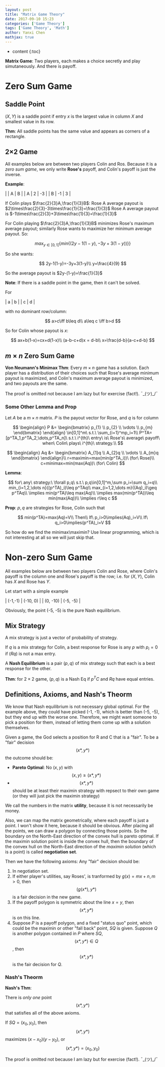 ```yaml
---
layout: post
title: "Matrix Game Theory"
date: 2017-09-10 15:23
categories: ['Game Theory']
tags: ['Game Theory', 'Math']
author: Yanxi Chen
mathjax: true
---
```


* content
{:toc}

__Matrix Game__: Two players, each makes a choice secretly and play simutaneously. And there is payoff.

# Zero Sum Game

## Saddle Point

$(X,Y)$ is a saddle point if entry $x$ is the largest value in column $X$ and smallest value in its row.

__Thm__: All saddle points has the same value and appears as corners of a rectangle.

## 2$\times$2 Game

All examples below are between two players Colin and Ros. Because it is a _zero sum game_, we only write __Rose's__ payoff, and Colin's payoff is just the inverse.

__Example__: 

| | A | B |
| A | 2 | -3 |
| B | -1 | 3 |

If Colin plays $\frac{2}{3}A,\frac{1}{3}B$:
Rose A average payout is $2\times\frac{2}{3}-3\times\frac{1}{3}=\frac{1}{3}$
Rose A average payout is $-1\times\frac{2}{3}+3\times\frac{1}{3}=\frac{1}{3}$

For Colin playing $\frac{2}{3}A,\frac{1}{3}B$ minimizes Rose's maximum average payout; similarly Rose wants to maximize her minimum average payout. So:

$$
max_{y\in[0,1]}\{min\{(2y-1(1-y), -3y+3(1-y))\}\}
$$

So she wants:

$$
2y-1(1-y)=-3y+3(1-y)\\
y=\frac{4}{9}
$$

So the average payout is $2y-(1-y)=\frac{1}{3}$

__Note__: If there is a saddle point in the game, then it can't be solved.

For

| a | b |
| c | d |

with no dominant row/column:

$$
a>c\iff b\leq d\\
a\leq c \iff b>d
$$

So for Colin whose payout is $x$:

$$
ax+b(1-x)=cx+d(1-x)\\
(a-b-c+d)x = d-b\\
x=\frac{d-b}{a-c+d-b}
$$

<!--more-->

## $m\times n$ Zero Sum Game

__Von Neumann's Minimax Thm__: Every $m\times n$ game has a solution. Each player has a distribution of their choices such that Rose's average minimum payout is maximized, and Colin's maximum average payout is minimized, and two payouts are the same.

The proof is omitted not because I am lazy but for exercise (fact!). ¯\_(ツ)_/¯

### Some Other Lemma and Prop

Let $A$ be a $m\times n$ matrix. $P$ is the payout vector for Rose, and $q$ is for column

$$
\begin{align}
P &= \begin{bmatrix}
p_{1} \\
p_{2} \\
\vdots \\
p_{m}
\end{bmatrix}
\end{align}
\in[0,1]^m\ s.t.\ \sum_{i=1}^mp_i=1\\
P^TA=[p^TA_1,p^TA_2,\dots,p^TA_n]\ s.t.\ i^{th}\ entry\ is\ Rose's\ average\ payoff\ when\ Colin\ plays\ i^{th}\ strategy.\\
$$

$$
\begin{align}
Aq &= \begin{bmatrix}
A_{1}q \\
A_{2}q \\
\vdots \\
A_{m}q
\end{bmatrix}
\end{align}\\
r=maximin=max(min(p^TA_i))\ (for\ Rose)\\
c=minimax=min(max(Aq))\ (for\ Colin)
$$

__Lemma__:

$$
for\ any\ strategy:\ \forall p,q\ s.t.\ p,q\in[0,1]^m,\sum p_i=\sum q_i=q\\
min_{i=1,2,\dots n}((p^TA)_i)\leq p^TAq\\
max_{i=1,2,\dots m}((Aq)_i)\geq p^TAq\\
\implies min(p^TA)\leq max(Aq)\\
\implies max(min(p^TA))\leq min(max(Aq))\\
\implies r\leq c
$$

__Prop__: $p,q$ are strategies for Rose, Colin such that

$$
min(p^TA)=max(Aq)=V\\
Then\\
If\ p_i>0\implies(Aq)_i=V\\
If\ q_i>0\implies(p^TA)_i=V
$$

So how do we find the minimax\maximin? Use linear programming, which is not interesting at all so we will just skip that.

# Non-zero Sum Game

All examples below are between two players Colin and Rose, where Colin's payoff is the column one and Rose's payoff is the row; i.e. for $(X,Y)$, Colin has $X$ and Rose has $Y$. 

Let start with a simple example

| (-1,-1) | (-10, 0) |
| (0, -10) | (-5, -5) |

Obviously, the point (-5, -5) is the pure Nash equilibrium.

## Mix Strategy

A mix strategy is just a vector of probability of strategy.

If $q$ is a mix strategy for Colin, a best response for Rose is any $p$ with $p_i=0$ if $(Rq)$ is not a max entry.

A __Nash Equilibrium__ is a pair $(p,q)$ of mix strategy such that each is a best response for the other.

__Thm__: for $2\times2$ game, $(p,q)$ is a Nash Eq if $p^TC$ and $Rq$ have equal entries.

## Definitions, Axioms, and Nash's Theorm

We know that Nash equilibrium is not necessary global optimal. For the example above, they could have picked (-1, -1), which is better than (-5, -5), but they end up with the worse one. Therefore, we might want someone to pick a position for them, instead of letting them come up with a solution themselves.

Given a game, the God selects a position for R and C that is a "fair". To be a "fair" decision $$(x*,y*)$$ the outcome should be:
- __Pareto Optimal__: No $(x,y)$ with $$(x,y)\geq(x*,y*)$$
- $$(x*,y*)$$ should be at least their maximin strategy with repsect to their own game (or they will just pick the maximin strategy)

We call the numbers in the matrix __utility__, because it is not necessarily be money.

Also, we can map the matrix geometrically, where each payoff is just a point. I won't show it here, because it should be obvious. After placing all the points, we can draw a polygon by connecting those points. So the boundary on the North-East direction of the convex hull is pareto optimal. If the maximin solution point is inside the convex hull, then the boundary of the convex hull on the North-East direction of the _maximin solution_ (which is a point) is called __negotiation set__.

Then we have the following axioms: Any "fair" decision should be:
1. In negotiation set.
2. If either player's utilities, say Roses', is tranformed by $g(x)=mx+n,m>0$, then $$(g(x*),y*)$$ is a fair decision in the new game.
3. If the payoff polygon is symmetric about the line $x=y$, then $$(x*,y*)$$ is on this line.
4. Suppose $P$ is a payoff polygon, and a fixed "status quo" point, which could be the maximin or other "fall back" point, $SQ$ is given. Suppose $Q$ is another polygon contained in $P$ where $SQ$, $$(x*,y*)\in Q$$, then $$(x*,y*)$$ is the fair decision for $Q$.

### Nash's Theorm

__Nash's Thm__:

There is _only one_ point $$(x*,y*)$$ that satisfies all of the above axioms.

If $SQ=(x_0,y_0)$, then $$(x*,y*)$$ maximizes $(x-x_0)(y-y_0)$, or $$(x*,y*)=(x_0,y_0)$$

The proof is omitted not because I am lazy but for exercise (fact!). ¯\_(ツ)_/¯

